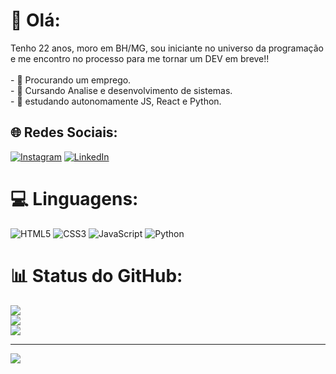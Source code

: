 # 💫 Olá:
Tenho 22 anos, moro em BH/MG, sou iniciante no universo da programação e me encontro no processo para me tornar um DEV em breve!!<br><br>- 🔭 Procurando um emprego.<br>- 🌱 Cursando Analise e desenvolvimento de sistemas.<br>- 🧠 estudando autonomamente JS, React e Python.


## 🌐 Redes Sociais:
[![Instagram](https://img.shields.io/badge/Instagram-%23E4405F.svg?logo=Instagram&logoColor=white)](https://instagram.com/magrelopai) [![LinkedIn](https://img.shields.io/badge/LinkedIn-%230077B5.svg?logo=linkedin&logoColor=white)](https://linkedin.com/in/GabrielHungria) 

# 💻 Linguagens:
![HTML5](https://img.shields.io/badge/html5-%23E34F26.svg?style=for-the-badge&logo=html5&logoColor=white) ![CSS3](https://img.shields.io/badge/css3-%231572B6.svg?style=for-the-badge&logo=css3&logoColor=white) ![JavaScript](https://img.shields.io/badge/javascript-%23323330.svg?style=for-the-badge&logo=javascript&logoColor=%23F7DF1E) ![Python](https://img.shields.io/badge/python-3670A0?style=for-the-badge&logo=python&logoColor=ffdd54)
# 📊 Status do GitHub:
![](https://github-readme-stats.vercel.app/api?username=GabrielHungria&theme=radical&hide_border=false&include_all_commits=false&count_private=true)<br/>
![](https://github-readme-streak-stats.herokuapp.com/?user=GabrielHungria&theme=radical&hide_border=false)<br/>
![](https://github-readme-stats.vercel.app/api/top-langs/?username=GabrielHungria&theme=radical&hide_border=false&include_all_commits=false&count_private=true&layout=compact)

---
[![](https://visitcount.itsvg.in/api?id=GabrielHungria&icon=0&color=0)](https://visitcount.itsvg.in)
